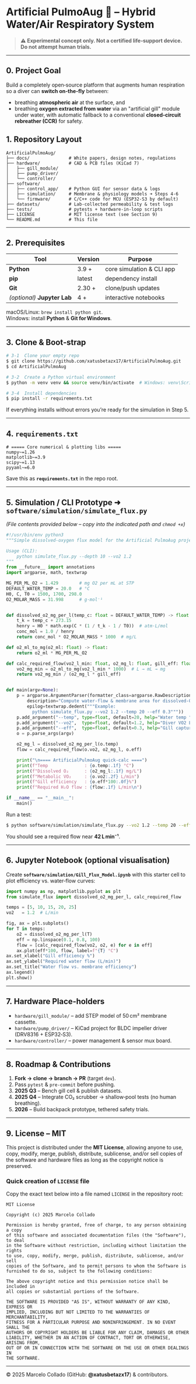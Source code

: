 # Artificial PulmoAug 🌊 – Hybrid Water/Air Respiratory System

> **⚠️  Experimental concept only. Not a certified life‑support device. Do not attempt human trials.**

---

## 0. Project Goal
Build a completely open‑source platform that augments human respiration so a diver can **switch on‑the‑fly** between:
* breathing **atmospheric air** at the surface, and
* breathing **oxygen extracted from water** via an "artificial gill" module under water,
with automatic fallback to a conventional **closed‑circuit rebreather (CCR)** for safety.

## 1. Repository Layout
```
ArtificialPulmoAug/
├── docs/               # White papers, design notes, regulations
├── hardware/           # CAD & PCB files (KiCad 7)
│   ├── gill_module/
│   ├── pump_driver/
│   └── controller/
├── software/
│   ├── control_app/    # Python GUI for sensor data & logs
│   ├── simulation/     # Membrane & physiology models ➜ Steps 4‑6
│   └── firmware/       # C/C++ code for MCU (ESP32‑S3 by default)
├── datasets/           # Lab‑collected permeability & test logs
├── tests/              # pytests + hardware‑in‑loop scripts
├── LICENSE             # MIT license text (see Section 9)
└── README.md           # This file
```

---

## 2. Prerequisites
| Tool | Version | Purpose |
|------|---------|---------|
| **Python** | 3.9 + | core simulation & CLI app |
| **pip** | latest | dependency install |
| **Git** | 2.30 + | clone/push updates |
| *(optional)* **Jupyter Lab** | 4 + | interactive notebooks |

macOS/Linux: `brew install python git`.  
Windows: install **Python** & **Git for Windows**.

---

## 3. Clone & Boot‑strap
```bash
# 3‑1  Clone your empty repo
$ git clone https://github.com/xatusbetazx17/ArtificialPulmoAug.git
$ cd ArtificialPulmoAug

# 3‑2  Create a Python virtual environment
$ python -m venv venv && source venv/bin/activate  # Windows: venv\Scripts\activate

# 3‑4  Install dependencies
$ pip install -r requirements.txt
```
If everything installs without errors you’re ready for the simulation in Step 5.

---

## 4. `requirements.txt`
```text
# ===== Core numerical & plotting libs =====
numpy~=1.26
matplotlib~=3.9
scipy~=1.13
pyyaml~=6.0
```
Save this as **`requirements.txt`** in the repo root.

---

## 5. Simulation / CLI Prototype  ➜  `software/simulation/simulate_flux.py`
*(File contents provided below – copy into the indicated path and `chmod +x`)*
```python
#!/usr/bin/env python3
"""Simple dissolved‑oxygen flux model for the Artificial PulmoAug project.

Usage (CLI):
    python simulate_flux.py --depth 10 --vo2 1.2
"""
from __future__ import annotations
import argparse, math, textwrap

MG_PER_ML_O2 = 1.429        # mg O2 per mL at STP
DEFAULT_WATER_TEMP = 20.0   # °C
H0, C, T0 = 1500, 1700, 298.0
O2_MOLAR_MASS = 31.998      # g·mol⁻¹


def dissolved_o2_mg_per_l(temp_c: float = DEFAULT_WATER_TEMP) -> float:
    t_k = temp_c + 273.15
    henry = H0 * math.exp(C * (1 / t_k - 1 / T0))  # atm·L/mol
    conc_mol = 1.0 / henry
    return conc_mol * O2_MOLAR_MASS * 1000  # mg/L

def o2_ml_to_mg(o2_ml: float) -> float:
    return o2_ml * MG_PER_ML_O2

def calc_required_flow(vo2_l_min: float, o2_mg_l: float, gill_eff: float) -> float:
    vo2_mg_min = o2_ml_to_mg(vo2_l_min * 1000)  # L → mL → mg
    return vo2_mg_min / (o2_mg_l * gill_eff)


def main(argv=None):
    p = argparse.ArgumentParser(formatter_class=argparse.RawDescriptionHelpFormatter,
        description="Compute water‑flow & membrane area for dissolved‑O2 extraction.",
        epilog=textwrap.dedent("""Example:
          python simulate_flux.py --vo2 1.2 --temp 20 --eff 0.3"""))
    p.add_argument("--temp", type=float, default=20, help="Water temp °C (default 20)")
    p.add_argument("--vo2",  type=float, default=1.2, help="Diver VO2 L/min (rest≈0.5, swim≈1.2)")
    p.add_argument("--eff",  type=float, default=0.3, help="Gill capture efficiency 0‑1")
    o = p.parse_args(argv)

    o2_mg_l = dissolved_o2_mg_per_l(o.temp)
    flow = calc_required_flow(o.vo2, o2_mg_l, o.eff)

    print("\n==== ArtificialPulmoAug quick‑calc ====")
    print(f"Temp              : {o.temp:.1f} °C")
    print(f"Dissolved O₂      : {o2_mg_l:.1f} mg/L")
    print(f"Metabolic VO₂     : {o.vo2:.2f} L/min")
    print(f"Gill efficiency   : {o.eff*100:.0f}%")
    print(f"Required H₂O flow : {flow:.1f} L/min\n")

if __name__ == "__main__":
    main()
```
Run a test:
```bash
$ python software/simulation/simulate_flux.py --vo2 1.2 --temp 20 --eff 0.3
```
You should see a required flow near **42 L min⁻¹**.

---

## 6. Jupyter Notebook (optional visualisation)
Create **`software/simulation/Gill_Flux_Model.ipynb`** with this starter cell to plot efficiency vs. water‑flow curves:
```python
import numpy as np, matplotlib.pyplot as plt
from simulate_flux import dissolved_o2_mg_per_l, calc_required_flow

temps = [5, 10, 15, 20, 25]
vo2   = 1.2  # L/min

fig, ax = plt.subplots()
for T in temps:
    o2 = dissolved_o2_mg_per_l(T)
    eff = np.linspace(0.1, 0.8, 100)
    flow = [calc_required_flow(vo2, o2, e) for e in eff]
    ax.plot(eff*100, flow, label=f"{T} °C")
ax.set_xlabel("Gill efficiency %")
ax.set_ylabel("Required water flow (L/min)")
ax.set_title("Water flow vs. membrane efficiency")
ax.legend()
plt.show()
```

---

## 7. Hardware Place‑holders
* `hardware/gill_module/`  – add STEP model of 50 cm² membrane cassette.
* `hardware/pump_driver/`  – KiCad project for BLDC impeller driver (DRV8316 + ESP32‑S3).
* `hardware/controller/`   – power management & sensor mux board.

---

## 8. Roadmap & Contributions
1. **Fork → clone → branch → PR** (target `dev`).
2. Pass `pytest` & `pre‑commit` before pushing.
3. **2025 Q3** – Bench gill cell & publish datasets.
4. **2025 Q4** – Integrate CO₂ scrubber → shallow‑pool tests (no human breathing).
5. **2026** – Build backpack prototype, tethered safety trials.

---

## 9. License – MIT
This project is distributed under the **MIT License**, allowing anyone to use, copy, modify, merge, publish, distribute, sublicense, and/or sell copies of the software and hardware files as long as the copyright notice is preserved.

### Quick creation of `LICENSE` file
Copy the exact text below into a file named `LICENSE` in the repository root:
```
MIT License

Copyright (c) 2025 Marcelo Collado

Permission is hereby granted, free of charge, to any person obtaining a copy
of this software and associated documentation files (the "Software"), to deal
in the Software without restriction, including without limitation the rights
to use, copy, modify, merge, publish, distribute, sublicense, and/or sell
copies of the Software, and to permit persons to whom the Software is
furnished to do so, subject to the following conditions:

The above copyright notice and this permission notice shall be included in
all copies or substantial portions of the Software.

THE SOFTWARE IS PROVIDED "AS IS", WITHOUT WARRANTY OF ANY KIND, EXPRESS OR
IMPLIED, INCLUDING BUT NOT LIMITED TO THE WARRANTIES OF MERCHANTABILITY,
FITNESS FOR A PARTICULAR PURPOSE AND NONINFRINGEMENT. IN NO EVENT SHALL THE
AUTHORS OR COPYRIGHT HOLDERS BE LIABLE FOR ANY CLAIM, DAMAGES OR OTHER
LIABILITY, WHETHER IN AN ACTION OF CONTRACT, TORT OR OTHERWISE, ARISING FROM,
OUT OF OR IN CONNECTION WITH THE SOFTWARE OR THE USE OR OTHER DEALINGS IN
THE SOFTWARE.
```

---
© 2025 Marcelo Collado (GitHub: **@xatusbetazx17**) & contributors.

